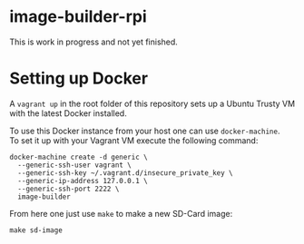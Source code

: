 # image-builder-rpi

This is work in progress and not yet finished.

# Setting up Docker
A `vagrant up` in the root folder of this repository sets up a Ubuntu Trusty VM with the latest Docker installed.

To use this Docker instance from your host one can use `docker-machine`.  
To set it up with your Vagrant VM execute the following command:
```
docker-machine create -d generic \
  --generic-ssh-user vagrant \
  --generic-ssh-key ~/.vagrant.d/insecure_private_key \
  --generic-ip-address 127.0.0.1 \
  --generic-ssh-port 2222 \
  image-builder
```

From here one just use `make` to make a new SD-Card image:

`make sd-image`
